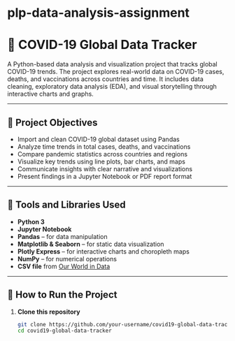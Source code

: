 # plp-data-analysis-assignment

# 🦠 COVID-19 Global Data Tracker

A Python-based data analysis and visualization project that tracks global COVID-19 trends. The project explores real-world data on COVID-19 cases, deaths, and vaccinations across countries and time. It includes data cleaning, exploratory data analysis (EDA), and visual storytelling through interactive charts and graphs.

---

## 🎯 Project Objectives

- Import and clean COVID-19 global dataset using Pandas
- Analyze time trends in total cases, deaths, and vaccinations
- Compare pandemic statistics across countries and regions
- Visualize key trends using line plots, bar charts, and maps
- Communicate insights with clear narrative and visualizations
- Present findings in a Jupyter Notebook or PDF report format

---

## 🧰 Tools and Libraries Used

- **Python 3**
- **Jupyter Notebook**
- **Pandas** – for data manipulation
- **Matplotlib & Seaborn** – for static data visualization
- **Plotly Express** – for interactive charts and choropleth maps
- **NumPy** – for numerical operations
- **CSV file** from [Our World in Data](https://ourworldindata.org/coronavirus)

---

## 🚀 How to Run the Project

1. **Clone this repository**
   ```bash
   git clone https://github.com/your-username/covid19-global-data-tracker.git
   cd covid19-global-data-tracker
